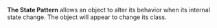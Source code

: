 **The State Pattern** allows an object to alter its behavior when its internal state change. The object will appear to change its class.